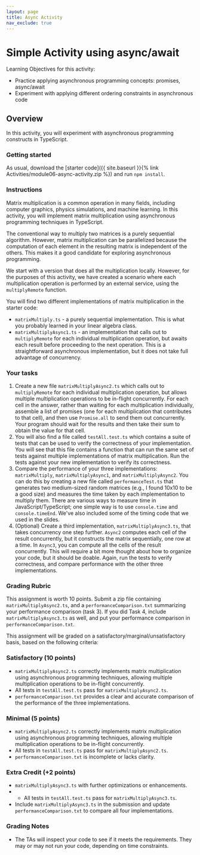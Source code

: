 ```yaml
---
layout: page
title: Async Activity
nav_exclude: true
---
```


# Simple Activity using async/await

Learning Objectives for this activity:

- Practice applying asynchronous programming concepts: promises, async/await
- Experiment with applying different ordering constraints in asynchronous code

## Overview

In this activity, you will experiment with asynchronous programming constructs in TypeScript.

### Getting started

As usual, download the [starter code]({{ site.baseurl }}{% link Activities/module06-async-activity.zip %}) and run `npm install`. 

### Instructions

Matrix multiplication is a common operation in many fields, including computer graphics, physics simulations, and machine learning. In this activity, you will implement matrix multiplication using asynchronous programming techniques in TypeScript.

The conventional way to multiply two matrices is a purely sequential algorithm. However, matrix multiplication can be parallelized because the computation of each element in the resulting matrix is independent of the others. This makes it a good candidate for exploring asynchronous programming.

We start with a version that does all the multiplication locally.  However, for the purposes of this activity, we have created a scenario where each multiplication operation is performed by an external service, using the `multiplyRemote` function. 


You will find two different implementations of matrix multiplication in the starter code:
* `matrixMultiply.ts` - a purely sequential implementation.  This is what you probably learned in your linear algebra class.
* `matrixMultiplyAsync1.ts` - an implementation that calls out to `multiplyRemote` for each individual multiplication operation, but awaits each result before proceeding to the next operation.  This is a straightforward asynchronous implementation, but it does not take full advantage of concurrency.

### Your tasks

1. Create a new file `matrixMultiplyAsync2.ts` which calls out to `multiplyRemote` for each individual multiplication operation, but allows multiple multiplication operations to be in-flight concurrently.  For each cell in the answer, rather than waiting for each multiplication individually, assemble a list of promises (one for each multiplication that contributes to that cell), and then use `Promise.all` to send them out concurrently. Your program should wait for the results and then take their sum to obtain the value for that cell.  
2. You will also  find a file called `testAll.test.ts` which contains a suite of tests that can be used to verify the correctness of your implementation. You will see that this file contains a function that can run the same set of tests against multiple implementations of matrix multiplication.  Run the tests against your new implementation to verify its correctness.
3. Compare the performance of your three implementations: `matrixMultiply`, `matrixMultiplyAsync1`, and `matrixMultiplyAsync2`.  You can do this by creating a new file called `performanceTest.ts` that generates two medium-sized random matrices (e.g., I found 10x10 to be a good size) and measures the time taken by each implementation to multiply them. There are various ways to measure time in JavaScript/TypeScript; one simple way is to use `console.time` and `console.timeEnd`.  We've also included some of the timing code that we used in the slides.
4. (Optional) Create a third implementation, `matrixMultiplyAsync3.ts`, that takes concurrency one step further.  `Async2` computes each cell of the result concurrently, but it constructs the matrix sequentially, one row at a time.  In `Async3`, you can compute all the cells of the result concurrently.  This will require a bit more thought about how to organize your code, but it should be doable.  Again, run the tests to verify correctness, and compare performance with the other three implementations.


### Grading Rubric

This assignment is worth 10 points. Submit a zip file containing `matrixMultiplyAsync2.ts`, and a `performanceComparison.txt` summarizing your performance comparison (task 3).   If you did Task 4, include `matrixMultiplyAsync3.ts` as well, and put your performance comparison in `performanceComparison.txt`.

This assignment will be graded on a satisfactory/marginal/unsatisfactory basis, based on the following criteria:

### Satisfactory (10 points)
- `matrixMultiplyAsync2.ts` correctly implements matrix multiplication using asynchronous programming techniques, allowing multiple multiplication operations to be in-flight concurrently.
- All tests in `testAll.test.ts` pass for `matrixMultiplyAsync2.ts`.
- `performanceComparison.txt` provides a clear and accurate comparison of the performance of the three implementations.

### Minimal (5 points)
- `matrixMultiplyAsync2.ts` correctly implements matrix multiplication using asynchronous programming techniques, allowing multiple multiplication operations to be in-flight concurrently.
- All tests in `testAll.test.ts` pass for `matrixMultiplyAsync2.ts`.
- `performanceComparison.txt` is incomplete or lacks clarity.

### Extra Credit (+2 points)
- `matrixMultiplyAsync3.ts` with further optimizations or enhancements.
- - All tests in `testAll.test.ts` pass for `matrixMultiplyAsync3.ts`.
- Include `matrixMultiplyAsync3.ts` in the submission and update `performanceComparison.txt` to compare all four implementations.

### Grading Notes
- The TAs will inspect your code to see if it meets the requirements.  They may or may not run your code, depending on time constraints.
